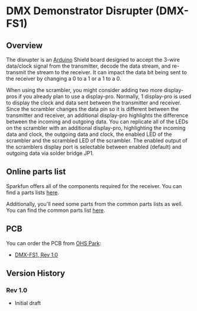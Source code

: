 # DMX Demonstrator Disrupter (DMX-FS1)

## Overview

The disrupter is an [Arduino](https://www.arduino.cc/) Shield board designed to accept the 3-wire data/clock signal from the transmitter, decode the data stream, and re-transmit the stream to the receiver. It can impact the data bit being sent to the receiver by changing a 0 to a 1 or a 1 to a 0.

When using the scrambler, you might consider adding two more display-pros if you already plan to use a display-pro. Normally, 1 display-pro is used to display the clock and data sent between the transmitter and receiver. Since the scrambler changes the data
pin so it is different between the transmitter and receiver, an additional display-pro highlights the difference between the incoming and outgoing data. You can replicate all of the LEDs on the scrambler with an additional display-pro, highlighting the
incoming data and clock, the outgoing data and clock, the enabled LED of the scrambler and the scrambled LED of the scrambler. The enabled output of the scramblers display port is selectable between enabled (default) and outgoing data via solder bridge JP1.

## Online parts list

Sparkfun offers all of the components required for the receiver. You can find a parts lists [here](https://www.sparkfun.com/wish_lists/173714).

Additionally, you'll need some parts from the common parts lists as well. You can find the common parts list [here](https://www.sparkfun.com/wish_lists/160406).

## PCB

You can order the PCB from [OHS Park](https://oshpark.com/):

- [DMX-FS1, Rev 1.0](https://oshpark.com/shared_projects/??????)

## Version History

### Rev 1.0

- Initial draft
